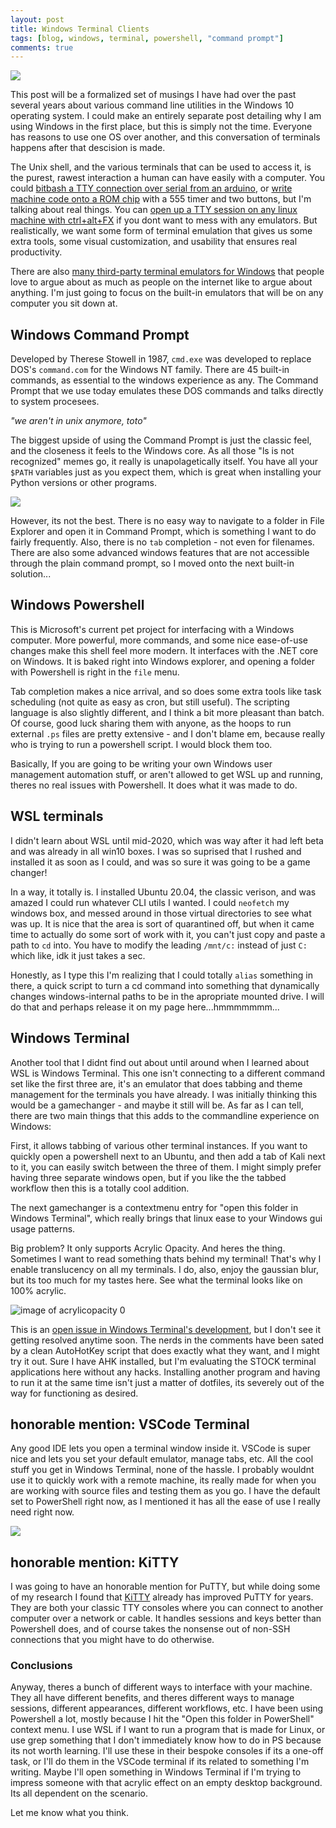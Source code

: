 ```yaml
---
layout: post
title: Windows Terminal Clients
tags: [blog, windows, terminal, powershell, "command prompt"]
comments: true
---
```


![](/blog/img/wt_0.PNG)

This post will be a formalized set of musings I have had over the past several years about various command line utilities in the Windows 10 operating system. I could make an entirely separate post detailing why I am using Windows in the first place, but this is simply not the time. Everyone has reasons to use one OS over another, and this conversation of terminals happens after that descision is made.

The Unix shell, and the various terminals that can be used to access it, is the purest, rawest interaction a human can have easily with a computer. You could [bitbash a TTY connection over serial from an arduino](https://www.youtube.com/watch?v=2XLZ4Z8LpEE), or [write machine code onto a ROM chip](https://www.youtube.com/watch?v=LnzuMJLZRdU) with a 555 timer and two buttons, but I'm talking about real things. You can [open up a TTY session on any linux machine with ctrl+alt+FX](https://www.howtogeek.com/428174/what-is-a-tty-on-linux-and-how-to-use-the-tty-command/) if you dont want to mess with any emulators. But realistically, we want some form of terminal emulation that gives us some extra tools, some visual customization, and usability that ensures real productivity.

There are also [many third-party terminal emulators for Windows](https://www.slant.co/topics/1552/~best-terminal-emulators-for-windows) that people love to argue about as much as people on the internet like to argue about anything. I'm just going to focus on the built-in emulators that will be on any computer you sit down at. 

## Windows Command Prompt

Developed by Therese Stowell in 1987, `cmd.exe` was developed to replace DOS's `command.com` for the Windows NT family. There are 45 built-in commands, as essential to the windows experience as any. The Command Prompt that we use today emulates these DOS commands and talks directly to system procesees.

*"we aren't in unix anymore, toto"*

The biggest upside of using the Command Prompt is just the classic feel, and the closeness it feels to the Windows core. As all those "ls is not recognized" memes go, it really is unapolagetically itself. You have all your `$PATH` variables just as you expect them, which is great when installing your Python versions or other programs.

![](/blog/img/wt_1.png)

However, its not the best. There is no easy way to navigate to a folder in File Explorer and open it in Command Prompt, which is something I want to do fairly frequently. Also, there is no `tab` completion - not even for filenames. There are also some advanced windows features that are not accessible through the plain command prompt, so I moved onto the next built-in solution...


## Windows Powershell

This is Microsoft's current pet project for interfacing with a Windows computer. More powerful, more commands, and some nice ease-of-use changes make this shell feel more modern. It interfaces with the .NET core on Windows. It is baked right into Windows explorer, and opening a folder with Powershell is right in the `file` menu. 

Tab completion makes a nice arrival, and so does some extra tools like task scheduling (not quite as easy as cron, but still useful). The scripting language is also slightly different, and I think a bit more pleasant than batch. Of course, good luck sharing them with anyone, as the hoops to run external `.ps` files are pretty extensive - and I don't blame em, because really who is trying to run a powershell script. I would block them too.

Basically, If you are going to be writing your own Windows user management automation stuff, or aren't allowed to get WSL up and running, theres no real issues with Powershell. It does what it was made to do.


## WSL terminals

I didn't learn about WSL until mid-2020, which was way after it had left beta and was already in all win10 boxes. I was so suprised that I rushed and installed it as soon as I could, and was so sure it was going to be a game changer!

In a way, it totally is. I installed Ubuntu 20.04, the classic verison, and was amazed I could run whatever CLI utils I wanted. I could `neofetch` my windows box, and messed around in those virtual directories to see what was up. It is nice that the area is sort of quarantined off, but when it came time to actually do some sort of work with it, you can't just copy and paste a path to `cd` into. You have to modify the leading `/mnt/c:` instead of just `C:` which like, idk it just takes a sec. 

Honestly, as I type this I'm realizing that I could totally `alias` something in there, a quick script to turn a cd command into something that dynamically changes windows-internal paths to be in the apropriate mounted drive. I will do that and perhaps release it on my page here...hmmmmmmm...


## Windows Terminal

Another tool that I didnt find out about until around when I learned about WSL is Windows Terminal. This one isn't connecting to a different command set like the first three are, it's an emulator that does tabbing and theme management for the terminals you have already. I was initially thinking this would be a gamechanger - and maybe it still will be. As far as I can tell, there are two main things that this adds to the commandline experience on Windows:

First, it allows tabbing of various other terminal instances. If you want to quickly open a powershell next to an Ubuntu, and then add a tab of Kali next to it, you can easily switch between the three of them. I might simply prefer having three separate windows open, but if you like the the tabbed workflow then this is a totally cool addition. 

The next gamechanger is a contextmenu entry for "open this folder in Windows Terminal", which really brings that linux ease to your Windows gui usage patterns.

Big problem? It only supports Acrylic Opacity. And heres the thing. Sometimes I want to read something thats behind my terminal! That's why I enable translucency on all my terminals. I do, also, enjoy the gaussian blur, but its too much for my tastes here. See what the terminal looks like on 100% acrylic. 

![image of acrylicopacity 0](/blog/img/wt_3.PNG)

This is an [open issue in Windows Terminal's development](https://github.com/microsoft/terminal/issues/1753), but I don't see it getting resolved anytime soon. The nerds in the comments have been sated by a clean AutoHotKey script that does exactly what they want, and I might try it out. Sure I have AHK installed, but I'm evaluating the STOCK terminal applications here without any hacks. Installing another program and having to run it at the same time isn't just a matter of dotfiles, its severely out of the way for functioning as desired.


## honorable mention: VSCode Terminal

Any good IDE lets you open a terminal window inside it. VSCode is super nice and lets you set your default emulator, manage tabs, etc. All the cool stuff you get in Windows Terminal, none of the hassle. I probably wouldnt use it to quickly work with a remote machine, its really made for when you are working with source files and testing them as you go. I have the default set to PowerShell right now, as I mentioned it has all the ease of use I really need right now.

![](/blog/img/wt_2.PNG)


## honorable mention: KiTTY

I was going to have an honorable mention for PuTTY, but while doing some of my research I found that [KiTTY](https://github.com/cyd01/KiTTY/) already has improved PuTTY for years. They are both your classic TTY consoles where you can connect to another computer over a network or cable. It handles sessions and keys better than Powershell does, and of course takes the nonsense out of non-SSH connections that you might have to do otherwise.


### Conclusions

Anyway, theres a bunch of different ways to interface with your machine. They all have different benefits, and theres different ways to manage sessions, different appearances, different workflows, etc. I have been using Powershell a lot, mostly because I hit the "Open this folder in PowerShell" context menu. I use WSL if I want to run a program that is made for Linux, or use grep something that I don't immediately know how to do in PS because its not worth learning. I'll use these in their bespoke consoles if its a one-off task, or I'll do them in the VSCode terminal if its related to something I'm writing. Maybe I'll open something in Windows Terminal if I'm trying to impress someone with that acrylic effect on an empty desktop background. Its all dependent on the scenario.

Let me know what you think.

